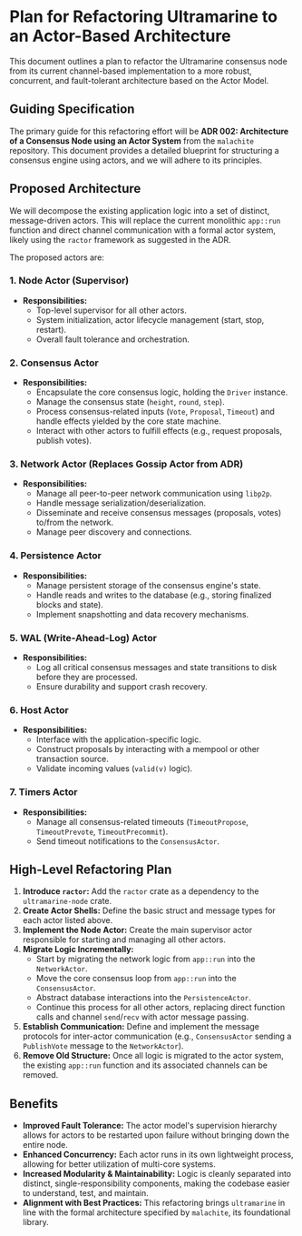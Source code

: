 # Plan for Refactoring Ultramarine to an Actor-Based Architecture

This document outlines a plan to refactor the Ultramarine consensus node from its current channel-based implementation to a more robust, concurrent, and fault-tolerant architecture based on the Actor Model.

## Guiding Specification

The primary guide for this refactoring effort will be **ADR 002: Architecture of a Consensus Node using an Actor System** from the `malachite` repository. This document provides a detailed blueprint for structuring a consensus engine using actors, and we will adhere to its principles.

## Proposed Architecture

We will decompose the existing application logic into a set of distinct, message-driven actors. This will replace the current monolithic `app::run` function and direct channel communication with a formal actor system, likely using the `ractor` framework as suggested in the ADR.

The proposed actors are:

### 1. Node Actor (Supervisor)
- **Responsibilities:**
    - Top-level supervisor for all other actors.
    - System initialization, actor lifecycle management (start, stop, restart).
    - Overall fault tolerance and orchestration.

### 2. Consensus Actor
- **Responsibilities:**
    - Encapsulate the core consensus logic, holding the `Driver` instance.
    - Manage the consensus state (`height`, `round`, `step`).
    - Process consensus-related inputs (`Vote`, `Proposal`, `Timeout`) and handle effects yielded by the core state machine.
    - Interact with other actors to fulfill effects (e.g., request proposals, publish votes).

### 3. Network Actor (Replaces Gossip Actor from ADR)
- **Responsibilities:**
    - Manage all peer-to-peer network communication using `libp2p`.
    - Handle message serialization/deserialization.
    - Disseminate and receive consensus messages (proposals, votes) to/from the network.
    - Manage peer discovery and connections.

### 4. Persistence Actor
- **Responsibilities:**
    - Manage persistent storage of the consensus engine's state.
    - Handle reads and writes to the database (e.g., storing finalized blocks and state).
    - Implement snapshotting and data recovery mechanisms.

### 5. WAL (Write-Ahead-Log) Actor
- **Responsibilities:**
    - Log all critical consensus messages and state transitions to disk before they are processed.
    - Ensure durability and support crash recovery.

### 6. Host Actor
- **Responsibilities:**
    - Interface with the application-specific logic.
    - Construct proposals by interacting with a mempool or other transaction source.
    - Validate incoming values (`valid(v)` logic).

### 7. Timers Actor
- **Responsibilities:**
    - Manage all consensus-related timeouts (`TimeoutPropose`, `TimeoutPrevote`, `TimeoutPrecommit`).
    - Send timeout notifications to the `ConsensusActor`.

## High-Level Refactoring Plan

1.  **Introduce `ractor`:** Add the `ractor` crate as a dependency to the `ultramarine-node` crate.
2.  **Create Actor Shells:** Define the basic struct and message types for each actor listed above.
3.  **Implement the Node Actor:** Create the main supervisor actor responsible for starting and managing all other actors.
4.  **Migrate Logic Incrementally:**
    - Start by migrating the network logic from `app::run` into the `NetworkActor`.
    - Move the core consensus loop from `app::run` into the `ConsensusActor`.
    - Abstract database interactions into the `PersistenceActor`.
    - Continue this process for all other actors, replacing direct function calls and channel `send`/`recv` with actor message passing.
5.  **Establish Communication:** Define and implement the message protocols for inter-actor communication (e.g., `ConsensusActor` sending a `PublishVote` message to the `NetworkActor`).
6.  **Remove Old Structure:** Once all logic is migrated to the actor system, the existing `app::run` function and its associated channels can be removed.

## Benefits

- **Improved Fault Tolerance:** The actor model's supervision hierarchy allows for actors to be restarted upon failure without bringing down the entire node.
- **Enhanced Concurrency:** Each actor runs in its own lightweight process, allowing for better utilization of multi-core systems.
- **Increased Modularity & Maintainability:** Logic is cleanly separated into distinct, single-responsibility components, making the codebase easier to understand, test, and maintain.
- **Alignment with Best Practices:** This refactoring brings `ultramarine` in line with the formal architecture specified by `malachite`, its foundational library.
